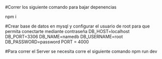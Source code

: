 #Correr los siguiente comando para bajar depenencias

npm i


#Crear base de datos en mysql y configurar el usuario de root para que permita conectarte mediante contraseña
DB_HOST=localhost
DB_PORT=3306
DB_NAME=namedb
DB_USERNAME=root
DB_PASSWORD=password
PORT = 4000


#Para correr el Server se necesita corre el siguiente comando
npm run dev
